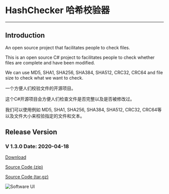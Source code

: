 # HashChecker 哈希校验器***## Introduction An open source project that facilitates people to check files. This is an open source C# project to facilitates people to check whether files are complete and have been modified. We can use MD5, SHA1, SHA256, SHA384, SHA512, CRC32, CRC64 and file size to check what we want to check. 一个方便人们校验文件的开源项目。这个C#开源项目会方便人们检查文件是否完整以及是否被修改过。我们可以使用例如 MD5, SHA1, SHA256, SHA384, SHA512, CRC32, CRC64等以及文件大小来校验指定的文件和文本。## Release Version### V 1.3.0  Date: 2020-04-18[Download](https://github.com/nl8590687/HashChecker/releases/download/v1.3.0/HashChecker_v1.3.0.zip)[Source Code (zip)](https://github.com/nl8590687/HashChecker/archive/v1.3.0.zip)[Source Code (tar.gz)](https://github.com/nl8590687/HashChecker/archive/v1.3.0.tar.gz)![Software UI](https://raw.githubusercontent.com/nl8590687/HashChecker/master/images/softui_v1.2.0.png)